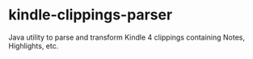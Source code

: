kindle-clippings-parser
=======================

Java utility to parse and transform Kindle 4 clippings containing Notes, Highlights, etc.